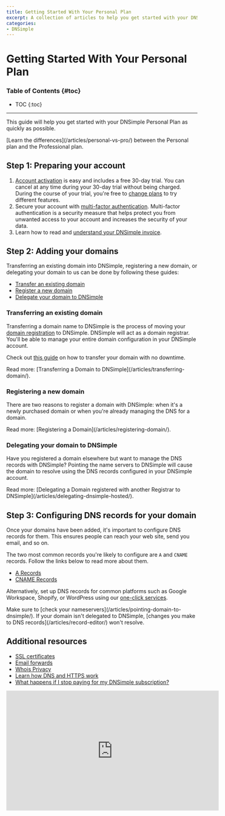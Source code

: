 ```yaml
---
title: Getting Started With Your Personal Plan
excerpt: A collection of articles to help you get started with your DNSimple Personal Plan quickly.
categories:
- DNSimple
---
```


# Getting Started With Your Personal Plan

### Table of Contents {#toc}

* TOC
{:toc}

---

This guide will help you get started with your DNSimple Personal Plan as quickly as possible.

<tip>
[Learn the differences](/articles/personal-vs-pro/) between the Personal plan and the Professional plan.
</tip>

## Step 1: Preparing your account

1. [Account activation](/articles/account-activation/) is easy and includes a free 30-day trial. You can cancel at any time during your 30-day trial without being charged. During the course of your trial, you're free to [change plans](/articles/changing-plans/) to try different features.
2. Secure your account with [multi-factor authentication](/articles/multi-factor-authentication/). Multi-factor authentication is a security measure that helps protect you from unwanted access to your account and increases the security of your data.
3. Learn how to read and [understand your DNSimple invoice](/articles/understanding-invoice/).

## Step 2: Adding your domains

Transferring an existing domain into DNSimple, registering a new domain, or delegating your domain to us can be done by following these guides:

- [Transfer an existing domain](#transferring-an-existing-domain)
- [Register a new domain](#registering-a-new-domain)
- [Delegate your domain to DNSimple](#delegating-your-domain-to-dnsimple)

### Transferring an existing domain

Transferring a domain name to DNSimple is the process of moving your [domain registration](https://dnsimple.com/tlds) to DNSimple. DNSimple will act as a domain registrar. You'll be able to manage your entire domain configuration in your DNSimple account.

Check out [this guide](https://dnsimple.com/how-to-transfer-without-downtime) on how to transfer your domain with no downtime.

<info>
Read more: [Transferring a Domain to DNSimple](/articles/transferring-domain/).
</info>

### Registering a new domain

There are two reasons to register a domain with DNSimple: when it's a newly purchased domain or when you're already managing the DNS for a domain.

<info>
Read more: [Registering a Domain](/articles/registering-domain/).
</info>

### Delegating your domain to DNSimple

Have you registered a domain elsewhere but want to manage the DNS records with DNSimple? Pointing the name servers to DNSimple will cause the domain to resolve using the DNS records configured in your DNSimple account.

<info>
Read more: [Delegating a Domain registered with another Registrar to DNSimple](/articles/delegating-dnsimple-hosted/).
</info>

## Step 3: Configuring DNS records for your domain

Once your domains have been added, it's important to configure DNS records for them. This ensures people can reach your web site, send you email, and so on.

The two most common records you're likely to configure are `A` and `CNAME` records. Follow the links below to read more about them.

- [A Records](/articles/a-record/)
- [CNAME Records](/articles/cname-record/)

Alternatively, set up DNS records for common platforms such as Google Workspace, Shopify, or WordPress using our [one-click services](/articles/services/).

<note>
Make sure to [check your nameservers](/articles/pointing-domain-to-dnsimple/). If your domain isn't delegated to DNSimple, [changes you make to DNS records](/articles/record-editor/) won't resolve.
</note>

## Additional resources

- [SSL certificates](/articles/getting-started-ssl-certificates/)
- [Email forwards](/articles/email-forwarding/)
- [Whois Privacy](/articles/whois-privacy/)
- [Learn how DNS and HTTPS work](https://dnsimple.com/comics)
- [What happens if I stop paying for my DNSimple subscription?](/articles/what-happens-if-i-stop-paying/)


<center><iframe width="560" height="315" src="https://www.youtube.com/embed/3eqEl6scOvw" frameborder="0" allow="accelerometer; autoplay; clipboard-write; encrypted-media; gyroscope; picture-in-picture" allowfullscreen></iframe></center>
